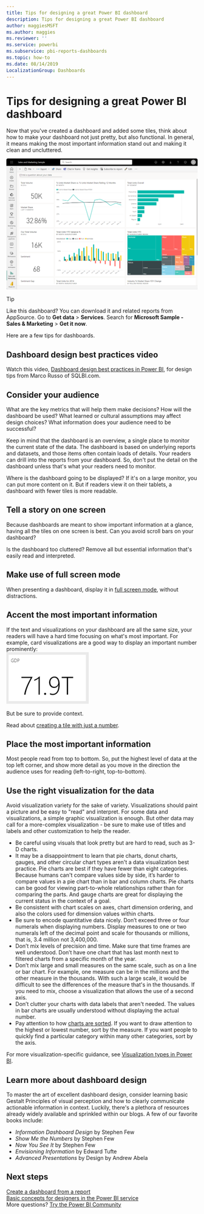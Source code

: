 ```yaml
---
title: Tips for designing a great Power BI dashboard
description: Tips for designing a great Power BI dashboard
author: maggiesMSFT
ms.author: maggies
ms.reviewer: ''
ms.service: powerbi
ms.subservice: pbi-reports-dashboards
ms.topic: how-to
ms.date: 08/14/2019
LocalizationGroup: Dashboards
---
```

# Tips for designing a great Power BI dashboard
Now that you've created a dashboard and added some tiles, think about how to make your dashboard not just pretty, but also functional. In general, it means making the most important information stand out and making it clean and uncluttered.

![Marketing and sales sample dashboard](media/service-dashboards-design-tips/power-bi-marketing-sample-dashboard.png)

> [!TIP]
> Like this dashboard? You can download it and related reports from AppSource. Go to **Get data** > **Services**. Search for **Microsoft Sample - Sales & Marketing** > **Get it now**.

Here are a few tips for dashboards.

## Dashboard design best practices video

Watch this video, [Dashboard design best practices in Power BI](https://www.youtube.com/watch?v=-tdkUYrzrio), for design tips from Marco Russo of SQLBI.com.

## Consider your audience
What are the key metrics that will help them make decisions? How will the dashboard be used? What learned or cultural assumptions may affect design choices? What information does your audience need to be successful?

Keep in mind that the dashboard is an overview, a single place to monitor the current state of the data. The dashboard is based on underlying reports and datasets, and those items often contain loads of details. Your readers can drill into the reports from your dashboard. So, don't put the detail on the dashboard unless that's what your readers need to monitor.

Where is the dashboard going to be displayed? If it's on a large monitor, you can put more content on it. But if readers view it on their tablets, a dashboard with fewer tiles is more readable.

## Tell a story on one screen
Because dashboards are meant to show important information at a glance, having all the tiles on one screen is best. Can you avoid scroll bars on your dashboard?

Is the dashboard too cluttered?  Remove all but essential information that's easily read and interpreted.

## Make use of full screen mode
When presenting a dashboard, display it in [full screen mode](../consumer/end-user-focus.md), without distractions.

## Accent the most important information
If the text and visualizations on your dashboard are all the same size, your readers will have a hard time focusing on what's most important. For example, card visualizations are a good way to display an important number prominently:  
![Card visualization](media/service-dashboards-design-tips/pbi_card.png)

But be sure to provide context.  

Read about [creating a tile with just a number](../visuals/power-bi-visualization-card.md).

## Place the most important information
Most people read from top to bottom. So, put the highest level of data at the top left corner, and show more detail as you move in the direction the audience uses for reading (left-to-right, top-to-bottom).

## Use the right visualization for the data
Avoid visualization variety for the sake of variety.  Visualizations should paint a picture and be easy to "read" and interpret.  For some data and visualizations, a simple graphic visualization is enough. But other data may call for a more-complex visualization - be sure to make use of titles and labels and other customization to help the reader.  

* Be careful using visuals that look pretty but are hard to read, such as 3-D charts. 
* It may be a disappointment to learn that pie charts, donut charts, gauges, and other circular chart types aren't a data visualization best practice. Pie charts are best if they have fewer than eight categories. Because humans can't compare values side by side, it’s harder to compare values in a pie chart than in bar and column charts. Pie charts can be good for viewing part-to-whole relationships rather than for comparing the parts. And gauge charts are great for displaying the current status in the context of a goal.
* Be consistent with chart scales on axes, chart dimension ordering, and also the colors used for dimension values within charts.
* Be sure to encode quantitative data nicely. Don’t exceed three or four numerals when displaying numbers. Display measures to one or two numerals left of the decimal point and scale for thousands or millions, that is, 3.4 million not 3,400,000.
* Don’t mix levels of precision and time. Make sure that time frames are well understood. Don’t have one chart that has last month next to filtered charts from a specific month of the year.
* Don’t mix large and small measures on the same scale, such as on a line or bar chart. For example, one measure can be in the millions and the other measure in the thousands. With such a large scale, it would be difficult to see the differences of the measure that's in the thousands. If you need to mix, choose a visualization that allows the use of a second axis.
* Don’t clutter your charts with data labels that aren't needed. The values in bar charts are usually understood without displaying the actual number.
* Pay attention to how [charts are sorted](../consumer/end-user-change-sort.md). If you want to draw attention to the highest or lowest number, sort by the measure. If you want people to quickly find a particular category within many other categories, sort by the axis.  

For more visualization-specific guidance, see [Visualization types in Power BI](../visuals/power-bi-visualization-types-for-reports-and-q-and-a.md).  

## Learn more about dashboard design
To master the art of excellent dashboard design, consider learning basic Gestalt Principles of visual perception and how to clearly communicate actionable information in context. Luckily, there's a plethora of resources already widely available and sprinkled within our blogs. A few of our favorite books include:

* *Information Dashboard Design* by Stephen Few  
* *Show Me the Numbers* by Stephen Few  
* *Now You See It* by Stephen Few  
* *Envisioning Information* by Edward Tufte  
* *Advanced Presentations* by Design by Andrew Abela   

## Next steps
[Create a dashboard from a report](service-dashboard-create.md)  
[Basic concepts for designers in the Power BI service](../fundamentals/service-basic-concepts.md)  
More questions? [Try the Power BI Community](https://community.powerbi.com/)
